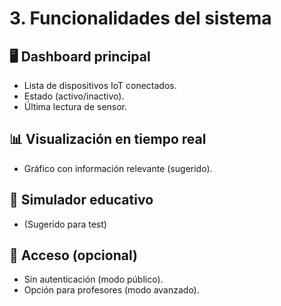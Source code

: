 # 3. Funcionalidades del sistema

## 🖥️ Dashboard principal
- Lista de dispositivos IoT conectados.
- Estado (activo/inactivo).
- Última lectura de sensor.

## 📊 Visualización en tiempo real
- Gráfico con información relevante (sugerido).

## 🧪 Simulador educativo
- (Sugerido para test)

## 🔐 Acceso (opcional)
- Sin autenticación (modo público).
- Opción para profesores (modo avanzado).

